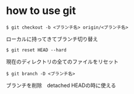 # how to use git

```
$ git checkout -b <ブランチ名> origin/<ブランチ名>
```
 ローカルに持ってきてブランチ切り替え
 ```
$ git reset HEAD --hard
 ```
 現在のディレクトリの全てのファイルをリセット
  ```
$ git branch -D <ブランチ名>
 ```
 ブランチを削除　detached HEADの時に使える
